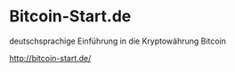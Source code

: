 Bitcoin-Start.de
================

deutschsprachige Einführung in die Kryptowährung Bitcoin

http://bitcoin-start.de/
